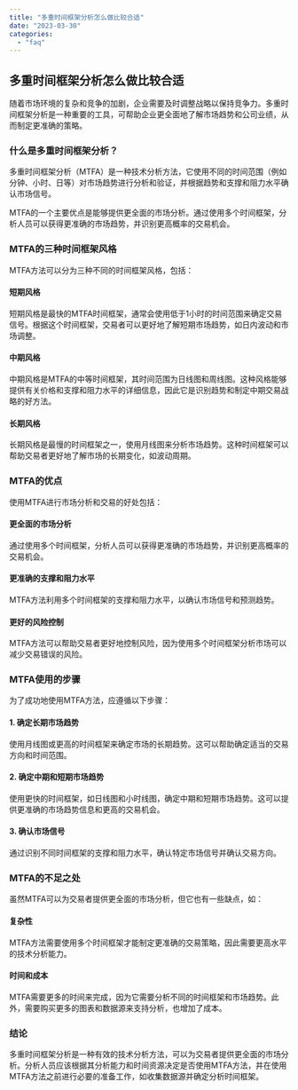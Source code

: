 ```yaml
---
title: "多重时间框架分析怎么做比较合适"
date: "2023-03-30"
categories: 
  - "faq"
---
```


## 多重时间框架分析怎么做比较合适

随着市场环境的复杂和竞争的加剧，企业需要及时调整战略以保持竞争力。多重时间框架分析是一种重要的工具，可帮助企业更全面地了解市场趋势和公司业绩，从而制定更准确的策略。

### 什么是多重时间框架分析？

多重时间框架分析（MTFA）是一种技术分析方法，它使用不同的时间范围（例如分钟、小时、日等）对市场趋势进行分析和验证，并根据趋势和支撑和阻力水平确认市场信号。

MTFA的一个主要优点是能够提供更全面的市场分析。通过使用多个时间框架，分析人员可以获得更准确的市场趋势，并识别更高概率的交易机会。

### MTFA的三种时间框架风格

MTFA方法可以分为三种不同的时间框架风格，包括：

#### 短期风格

短期风格是最快的MTFA时间框架，通常会使用低于1小时的时间范围来确定交易信号。根据这个时间框架，交易者可以更好地了解短期市场趋势，如日内波动和市场调整。

#### 中期风格

中期风格是MTFA的中等时间框架，其时间范围为日线图和周线图。这种风格能够提供有关价格和支撑和阻力水平的详细信息，因此它是识别趋势和制定中期交易战略的好方法。

#### 长期风格

长期风格是最慢的时间框架之一，使用月线图来分析市场趋势。这种时间框架可以帮助交易者更好地了解市场的长期变化，如波动周期。

### MTFA的优点

使用MTFA进行市场分析和交易的好处包括：

#### 更全面的市场分析

通过使用多个时间框架，分析人员可以获得更准确的市场趋势，并识别更高概率的交易机会。

#### 更准确的支撑和阻力水平

MTFA方法利用多个时间框架的支撑和阻力水平，以确认市场信号和预测趋势。

#### 更好的风险控制

MTFA方法可以帮助交易者更好地控制风险，因为使用多个时间框架分析市场可以减少交易错误的风险。

### MTFA使用的步骤

为了成功地使用MTFA方法，应遵循以下步骤：

#### 1\. 确定长期市场趋势

使用月线图或更高的时间框架来确定市场的长期趋势。这可以帮助确定适当的交易方向和时间范围。

#### 2\. 确定中期和短期市场趋势

使用更快的时间框架，如日线图和小时线图，确定中期和短期市场趋势。这可以提供更准确的市场趋势信息和更高的交易机会。

#### 3\. 确认市场信号

通过识别不同时间框架的支撑和阻力水平，确认特定市场信号并确认交易方向。

### MTFA的不足之处

虽然MTFA可以为交易者提供更全面的市场分析，但它也有一些缺点，如：

#### 复杂性

MTFA方法需要使用多个时间框架才能制定更准确的交易策略，因此需要更高水平的技术分析能力。

#### 时间和成本

MTFA需要更多的时间来完成，因为它需要分析不同的时间框架和市场趋势。此外，需要购买更多的图表和数据源来支持分析，也增加了成本。

### 结论

多重时间框架分析是一种有效的技术分析方法，可以为交易者提供更全面的市场分析。分析人员应该根据其分析能力和时间资源决定是否使用MTFA方法，并在使用MTFA方法之前进行必要的准备工作，如收集数据源并确定分析时间框架。
